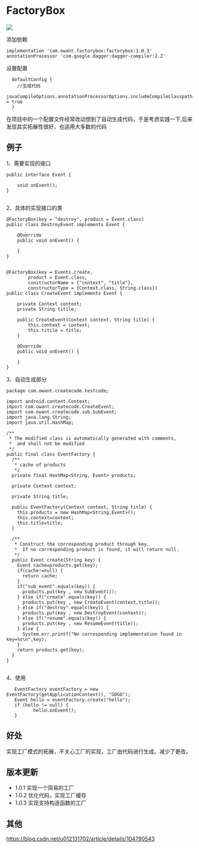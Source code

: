 # FactoryBox

[![](https://img.shields.io/badge/maven-v1.0.3-brightgreen.svg)](https://bintray.com/owant/HappyCode/factorybox)

添加依赖
```
implementation 'com.owant.factorybox:factorybox:1.0.3'
annotationProcessor 'com.google.dagger:dagger-compiler:2.2'
```
设置配置
```
  defaultConfig {
    //生成代码
    javaCompileOptions.annotationProcessorOptions.includeCompileClasspath = true
  }
```

在项目中的一个配置文件经常改动想到了自动生成代码，于是考虑实践一下,后来发现其实拓展性很好，也适用大多数的代码

## 例子
1、需要实现的接口
```
public interface Event {

    void onEvent();
}


```
2、具体的实现接口的类
```
@FactoryBox(key = "destroy", product = Event.class)
public class DestroyEvent implements Event {

    @Override
    public void onEvent() {

    }
}


@FactoryBox(key = Events.create,
        product = Event.class,
        constructorName = {"context", "title"},
        constructorType = {Context.class, String.class})
public class CreateEvent implements Event {

    private Context context;
    private String titile;

    public CreateEvent(Context context, String title) {
        this.context = context;
        this.titile = title;
    }

    @Override
    public void onEvent() {

    }
}

```

3、自动生成部分
```
package com.owant.createcode.testcode;

import android.content.Context;
import com.owant.createcode.CreateEvent;
import com.owant.createcode.sub.SubEvent;
import java.lang.String;
import java.util.HashMap;

/**
 * The modified class is automatically generated with comments,
 *  and shall not be modified
 */
public final class EventFactory {
  /**
   * cache of products
   */
  private final HashMap<String, Event> products;

  private Context context;

  private String title;

  public EventFactory(Context context, String title) {
    this.products = new HashMap<String,Event>();
    this.context=context;
    this.title=title;
  }

  /**
   * Construct the corresponding product through key.
   *  If no corresponding product is found, it will return null.
   */
  public Event create(String key) {
    Event cache=products.get(key);
    if(cache!=null) {
      return cache;
    }
    if("sub_event".equals(key)) {
      products.put(key , new SubEvent());
    } else if("create".equals(key)) {
      products.put(key , new CreateEvent(context,title));
    } else if("destroy".equals(key)) {
      products.put(key , new DestroyEvent(context));
    } else if("resume".equals(key)) {
      products.put(key , new ResumeEvent(title));
    } else {
      System.err.printf("No corresponding implementation found in key=%s\n",key);
    }
    return products.get(key);
  }
}


```

4、使用

```
   EventFactory eventFactory = new EventFactory(getApplicationContext(), "GOGO");
   Event hello = eventFactory.create("hello");
   if (hello != null) {
          hello.onEvent();
   }

```


## 好处
实现工厂模式的拓展，不关心工厂的实现，工厂由代码进行生成。减少了更改。


## 版本更新

* 1.0.1 实现一个简易的工厂
* 1.0.2 优化代码，实现工厂缓存
* 1.0.3 实现支持构造函数的工厂

## 其他
https://blog.csdn.net/u012131702/article/details/104790543
